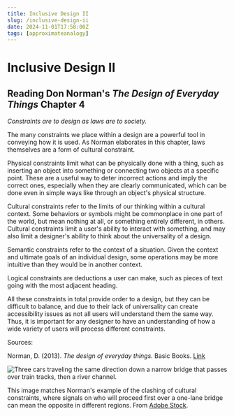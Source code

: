 ```yaml
---
title: Inclusive Design II
slug: /inclusive-design-ii
date: 2024-11-01T17:58:00Z
tags: [approximateanalogy]
---
```


# Inclusive Design II
## Reading Don Norman's *The Design of Everyday Things* Chapter 4

*Constraints are to design as laws are to society.*

The many constraints we place within a design are a powerful tool in conveying how it is used. As Norman elaborates in this chapter, laws themselves are a form of cultural constraint. 

Physical constraints limit what can be physically done with a thing, such as inserting an object into something or connecting two objects at a specific point. These are a useful way to deter incorrect actions and imply the correct ones, especially when they are clearly communicated, which can be done even in simple ways like through an object's physical structure. 

Cultural constraints refer to the limits of our thinking within a cultural context. Some behaviors or symbols might be commonplace in one part of the world, but mean nothing at all, or something entirely different, in others. Cultural constraints limit a user's ability to interact with something, and may also limit a designer's ability to think about the universality of a design. 

Semantic constraints refer to the context of a situation. Given the context and ultimate goals of an individual design, some operations may be more intuitive than they would be in another context. 

Logical constraints are deductions a user can make, such as pieces of text going with the most adjacent heading. 

All these constraints in total provide order to a design, but they can be difficult to balance, and due to their lack of universality can create accessibility issues as not all users will understand them the same way. Thus, it is important for any designer to have an understanding of how a wide variety of users will process different constraints.


Sources: 

Norman, D. (2013). *The design of everyday things.* Basic Books. [Link](https://jnd.org/books/the-design-of-everyday-things-revised-and-expanded-edition/)

![Three cars traveling the same direction down a narrow bridge that passes over train tracks, then a river channel.](./images/inclusiveDesignIIImage.jpeg)

This image matches Norman's example of the clashing of cultural constraints, where signals on who will proceed first over a one-lane bridge can mean the opposite in different regions. From [Adobe Stock](https://stock.adobe.com/search?filters%5Bcontent_type%3Aphoto%5D=1&filters%5Bcontent_type%3Aillustration%5D=1&filters%5Bcontent_type%3Azip_vector%5D=1&filters%5Bcontent_type%3Avideo%5D=1&filters%5Bcontent_type%3Atemplate%5D=1&filters%5Bcontent_type%3A3d%5D=1&filters%5Bfetch_excluded_assets%5D=1&filters%5Binclude_stock_enterprise%5D=1&filters%5Bcontent_type%3Aimage%5D=1&filters%5Bcontent_type%3Aaudio%5D=0&filters%5Bis_editorial%5D=0&filters%5Bfree_collection%5D=0&k=car+on+narrow+bridge&order=relevance&limit=100&search_page=1&search_type=usertyped&acp=&aco=car+on+narrow+bridge&get_facets=0&asset_id=747254153).